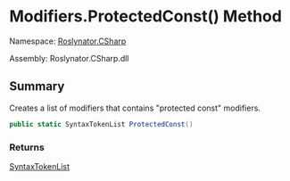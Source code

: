 # Modifiers\.ProtectedConst\(\) Method

Namespace: [Roslynator.CSharp](../../README.md)

Assembly: Roslynator\.CSharp\.dll

## Summary

Creates a list of modifiers that contains "protected const" modifiers\.

```csharp
public static SyntaxTokenList ProtectedConst()
```

### Returns

[SyntaxTokenList](https://docs.microsoft.com/en-us/dotnet/api/microsoft.codeanalysis.syntaxtokenlist)

